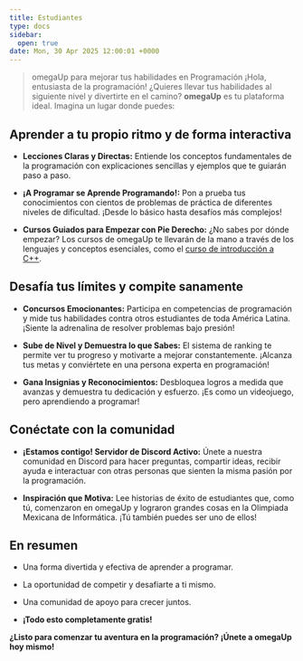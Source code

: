 ```yaml
---
title: Estudiantes
type: docs
sidebar:
  open: true
date: Mon, 30 Apr 2025 12:00:01 +0000
---
```


> omegaUp para mejorar tus habilidades en Programación
¡Hola, entusiasta de la programación! ¿Quieres llevar tus habilidades al siguiente nivel y divertirte en el camino? **omegaUp** es tu plataforma ideal. Imagina un lugar donde puedes:

## Aprender a tu propio ritmo y de forma interactiva

*   **Lecciones Claras y Directas:** Entiende los conceptos fundamentales de la programación con explicaciones sencillas y ejemplos que te guiarán paso a paso.

*   **¡A Programar se Aprende Programando!:** Pon a prueba tus conocimientos con cientos de problemas de práctica de diferentes niveles de dificultad. ¡Desde lo básico hasta desafíos más complejos!

*   **Cursos Guiados para Empezar con Pie Derecho:** ¿No sabes por dónde empezar? Los cursos de omegaUp te llevarán de la mano a través de los lenguajes y conceptos esenciales, como el [curso de introducción a C++](https://omegaup.com/course/introduccion_a_cpp/).


## Desafía tus límites y compite sanamente

*   **Concursos Emocionantes:** Participa en competencias de programación y mide tus habilidades contra otros estudiantes de toda América Latina. ¡Siente la adrenalina de resolver problemas bajo presión!

*   **Sube de Nivel y Demuestra lo que Sabes:** El sistema de ranking te permite ver tu progreso y motivarte a mejorar constantemente. ¡Alcanza tus metas y conviértete en una persona experta en programación!

*   **Gana Insignias y Reconocimientos:** Desbloquea logros a medida que avanzas y demuestra tu dedicación y esfuerzo. ¡Es como un videojuego, pero aprendiendo a programar!


## Conéctate con la comunidad 

*   **¡Estamos contigo! Servidor de Discord Activo:** Únete a nuestra comunidad en Discord para hacer preguntas, compartir ideas, recibir ayuda e interactuar con otras personas que sienten la misma pasión por la programación.

*   **Inspiración que Motiva:** Lee historias de éxito de estudiantes que, como tú, comenzaron en omegaUp y lograron grandes cosas en la Olimpiada Mexicana de Informática. ¡Tú también puedes ser uno de ellos!


## En resumen

*   Una forma divertida y efectiva de aprender a programar.

*   La oportunidad de competir y desafiarte a ti mismo.

*   Una comunidad de apoyo para crecer juntos.

*   **¡Todo esto completamente gratis!**


**¿Listo para comenzar tu aventura en la programación? ¡Únete a omegaUp hoy mismo!**
